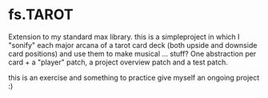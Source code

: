# fs.TAROT
Extension to my standard max library.
this is a simpleproject in which I "sonify" each major arcana of a tarot card deck (both upside and downside card positions) and use them to make musical ... stuff? 
One abstraction per card + a "player" patch, a project overview patch and a test patch.

this is an exercise and something to practice give myself an ongoing project :)
